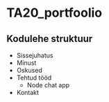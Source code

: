 # TA20_portfoolio  
## Kodulehe struktuur
- Sissejuhatus
- Minust
- Oskused
- Tehtud tööd
  - Node chat app
- Kontakt  
